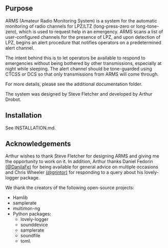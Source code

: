 ## Purpose
ARMS (Amateur Radio Monitoring System) is a system for the automatic monitoring of radio
channels for LPZ/LTZ (long-press-zero or long-tone-zero), which is used to request help in an emergency. ARMS scans
a list of user-configured channels for the presence of LPZ, and upon detection of LPZ, begins an alert
procedure that notifies operators on a predetermined alert channel.

The intent behind this is to let operators be available to respond to emergencies without being bothered by
other transmissions, especially at night while sleeping. The alert channel should be tone-guarded using CTCSS or DCS so that
only transmissions from ARMS will come through.

For more details, please see the additional documentation folder.

The system was designed by Steve Fletcher and developed by Arthur Drobot.

## Installation
See INSTALLATION.md.

## Acknowledgements
Arthur wishes to thank Steve Fletcher for designing ARMS and giving me the opportunity to work on it. In addition, Arthur thanks Daniel Fedorin [(@DanilaFe)](https://github.com/DanilaFe) for being available for general advice on
multiple occasions and Chris Wheeler [(@grintor)](https://github.com/grintor) for responding to a query about his lovely-logger package.

We thank the creators of the following open-source projects:
* Hamlib
* samplerate
* multimon-ng
* Python packages:
    * lovely-logger
    * sounddevice
    * samplerate
    * soundfile
    * toml.
